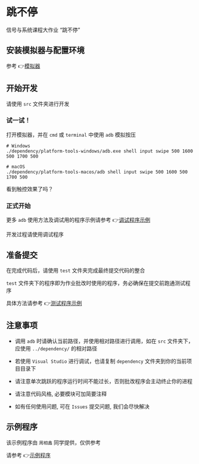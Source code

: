 # 跳不停

信号与系统课程大作业 “跳不停”

## 安装模拟器与配置环境

参考 👉[模拟器](./dependency/README.md)

## 开始开发

请使用 `src` 文件夹进行开发

### 试一试！

打开模拟器，并在 `cmd` 或 `terminal` 中使用 `adb` 模拟按压

```shell
# Windows
./dependency/platform-tools-windows/adb.exe shell input swipe 500 1600 500 1700 500

# macOS
./dependency/platform-tools-macos/adb shell input swipe 500 1600 500 1700 500
```

看到触控效果了吗？

### 正式开始

更多 `adb` 使用方法及调试用的程序示例请参考 👉[调试程序示例](./src/README.md)

开发过程请使用调试程序

## 准备提交

在完成代码后，请使用 `test` 文件夹完成最终提交代码的整合

`test` 文件夹下的程序即为作业批改时使用的程序，务必确保在提交前跑通测试程序

具体方法请参考 👉[测试程序示例](./test/README.md)

## 注意事项

- 调用 `adb` 时请确认当前路径，并使用相对路径进行调用，如在 `src` 文件夹下，应使用 `../dependency/` 的相对路径

- 若使用 `Visual Studio` 进行调试，也请复制 `dependency` 文件夹到你的当前项目目录下

- 请注意单次跳跃的程序运行时间不能过长，否则批改程序会主动终止你的进程

- 请注意代码风格, 必要模块可加简要注释

- 如有任何使用问题, 可在 `Issues` 提交问题, 我们会尽快解决

## 示例程序

该示例程序由 `周相鑫` 同学提供，仅供参考

请参考 👉[示例程序](./example/README.md)
